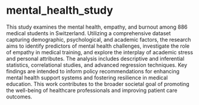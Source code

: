 # mental_health_study
This study examines the mental health, empathy, and burnout among 886 medical students in 
Switzerland. Utilizing a comprehensive dataset capturing demographic, psychological, and academic 
factors, the research aims to identify predictors of mental health challenges, investigate the role of 
empathy in medical training, and explore the interplay of academic stress and personal attributes. The 
analysis includes descriptive and inferential statistics, correlational studies, and advanced regression 
techniques. Key findings are intended to inform policy recommendations for enhancing mental health 
support systems and fostering resilience in medical education. This work contributes to the broader 
societal goal of promoting the well-being of healthcare professionals and improving patient care 
outcomes.
